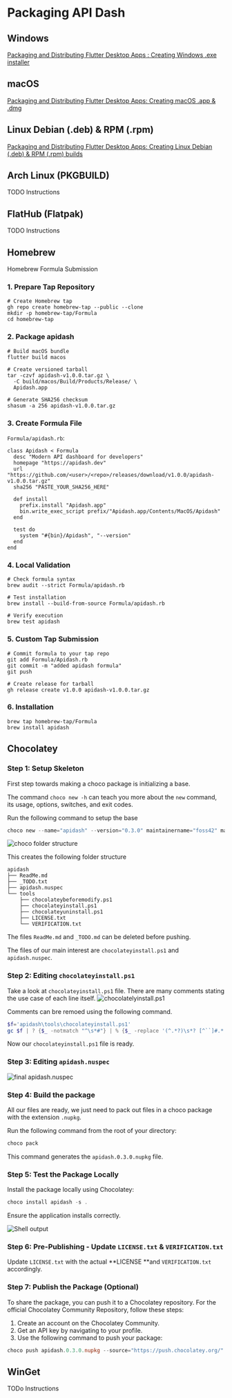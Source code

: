# Packaging API Dash

## Windows

[Packaging and Distributing Flutter Desktop Apps : Creating Windows .exe installer](https://medium.com/@fluttergems/packaging-and-distributing-flutter-desktop-apps-the-missing-guide-for-open-source-indie-0b468d5e9e70)

## macOS

[Packaging and Distributing Flutter Desktop Apps: Creating macOS .app & .dmg](https://medium.com/@fluttergems/packaging-and-distributing-flutter-desktop-apps-the-missing-guide-part-1-macos-b36438269285)

## Linux Debian (.deb) & RPM (.rpm)

[Packaging and Distributing Flutter Desktop Apps: Creating Linux Debian (.deb) & RPM (.rpm) builds](https://medium.com/@fluttergems/packaging-and-distributing-flutter-desktop-apps-the-missing-guide-for-open-source-indie-24ef8d30a5b4)

## Arch Linux (PKGBUILD)

TODO Instructions

## FlatHub (Flatpak)

TODO Instructions

## Homebrew

Homebrew Formula Submission

### 1. Prepare Tap Repository

```
# Create Homebrew tap
gh repo create homebrew-tap --public --clone
mkdir -p homebrew-tap/Formula
cd homebrew-tap
```

### 2. Package apidash

```
# Build macOS bundle
flutter build macos

# Create versioned tarball
tar -czvf apidash-v1.0.0.tar.gz \
  -C build/macos/Build/Products/Release/ \
  Apidash.app

# Generate SHA256 checksum
shasum -a 256 apidash-v1.0.0.tar.gz
```

### 3. Create Formula File

`Formula/apidash.rb`:

```
class Apidash < Formula
  desc "Modern API dashboard for developers"
  homepage "https://apidash.dev"
  url "https://github.com/<user>/<repo>/releases/download/v1.0.0/apidash-v1.0.0.tar.gz"
  sha256 "PASTE_YOUR_SHA256_HERE"

  def install
    prefix.install "Apidash.app"
    bin.write_exec_script prefix/"Apidash.app/Contents/MacOS/Apidash"
  end

  test do
    system "#{bin}/Apidash", "--version"
  end
end
```

### 4. Local Validation

```
# Check formula syntax
brew audit --strict Formula/apidash.rb

# Test installation
brew install --build-from-source Formula/apidash.rb

# Verify execution
brew test apidash
```

### 5. Custom Tap Submission

```
# Commit formula to your tap repo
git add Formula/Apidash.rb
git commit -m "added apidash formula"
git push

# Create release for tarball
gh release create v1.0.0 apidash-v1.0.0.tar.gz
```

### 6. Installation

```
brew tap homebrew-tap/Formula
brew install apidash
```

## Chocolatey

### Step 1: Setup Skeleton

First step towards making a choco package is initializing a base.

The command `choco new -h` can teach you more about the `new` command, its usage, options, switches, and exit codes.

Run the following command to setup the base

```powershell
choco new --name="apidash" --version="0.3.0" maintainername="foss42" maintainerrepo="https://github.com/foss42/apidash" --built-in-template
```

![choco folder structure](images/choco_create_structure.png)

This creates the following folder structure

```
apidash
├── ReadMe.md
├── _TODO.txt
├── apidash.nuspec
└── tools
    ├── chocolateybeforemodify.ps1
    ├── chocolateyinstall.ps1
    ├── chocolateyuninstall.ps1
    ├── LICENSE.txt
    └── VERIFICATION.txt
```

The files `ReadMe.md` and `_TODO.md` can be deleted before pushing.

The files of our main interest are `chocolateyinstall.ps1` and `apidash.nuspec`.

### Step 2: Editing `chocolateyinstall.ps1`

Take a look at `chocolateyinstall.ps1` file. There are many comments stating the use case of each line itself.
![chocolatelyinstall.ps1](images/choco_chocolateyinstall_ps1.png)

Comments can bre remoed using the following command.
```powershell
$f='apidash\tools\chocolateyinstall.ps1'
gc $f | ? {$_ -notmatch "^\s*#"} | % {$_ -replace '(^.*?)\s*? [^``]#.*','$1'} | Out-File $f+".~" -en utf8; mv -fo $f+".~" $f
```

Now our `chocolateyinstall.ps1` file is ready.

### Step 3: Editing `apidash.nuspec`

![final apidash.nuspec](images/choco_nuspec.png)

### Step 4: Build the package

All our files are ready, we just need to pack out files in a choco package with the extension `.nupkg`.

Run the following command from the root of your directory:
```powershell
choco pack 
```
This command generates the `apidash.0.3.0.nupkg` file.

### Step 5: Test the Package Locally

Install the package locally using Chocolatey:
```powershell
choco install apidash -s .
```
Ensure the application installs correctly.

![Shell output](images/choco_shell_output.png)

### Step 6: Pre-Publishing - Update `LICENSE.txt` & `VERIFICATION.txt`

Update `LICENSE.txt` with the actual **LICENSE **and `VERIFICATION.txt` accordingly.

### Step 7: Publish the Package (Optional)

To share the package, you can push it to a Chocolatey repository. For the official Chocolatey Community Repository, follow these steps:

1. Create an account on the Chocolatey Community.
2. Get an API key by navigating to your profile.
3. Use the following command to push your package:
```powershell
choco push apidash.0.3.0.nupkg --source="https://push.chocolatey.org/" --api-key="YOUR_API_KEY"
```

## WinGet

TODo Instructions

